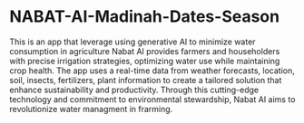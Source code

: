# NABAT-AI-Madinah-Dates-Season
This is an app that leverage using generative AI to minimize water consumption in agriculture
Nabat AI provides farmers and householders with precise irrigation strategies, optimizing water use while maintaining crop health.
The app uses a real-time data from weather forecasts, location, soil, insects, fertilizers, plant information to create a tailored solution that enhance sustainability and productivity. Through this cutting-edge technology and commitment to environmental stewardship, Nabat AI aims to revolutionize water managment in frarming.
